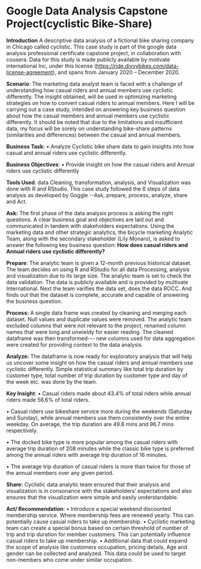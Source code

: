 # Google Data Analysis Capstone Project(cyclistic Bike-Share)


 **Introduction**
A descriptive data analysis of a fictional bike sharing company in Chicago called cyclistic. This case study is part of the google data analysis professional certificate capstone project, in collaboration with cousera.  Data for this study is made publicly available by motivate international Inc, under this license (https://ride.divvybikes.com/data-license-agreement), and spans from January 2020 – December 2020. 


**Scenario**:
The marketing data analyst team is faced with a challenge of understanding how casual riders and annual members use cyclistic differently. The insight obtained, will be used in optimizing marketing strategies on how to convert casual riders to annual members. Here I will be carrying out a case study, intended on answering key business question about how the casual members and annual members use cyclistic differently. It should be noted that due to the limitations and insufficient data, my focus will be sorely on understanding bike-share patterns (similarities and differences) between the casual and annual members. 

**Business Task:**
•	Analyze Cyclistic bike share data to gain insights into how casual and annual riders use cyclistic differently.

**Business Objectives**:
•	Provide insight on how the casual riders and Annual riders use cyclistic differently

 **Tools Used**: data Cleaning, transformation, analysis, and Visualization was done with R and RStudio. This case study  followed the 6 steps of data analysis as developed by Goggle --Ask, prepare, process, analyze, share and Act.

**Ask:**  The first phase of the data analysis process is asking the right questions. A clear business goal and objectives are laid out and communicated in tandem with stakeholders expectations. Using the marketing data and other strategic analytics, the bicycle marketing Analytic Team, along with the secondary stakeholder (Lily Monaro), is asked to answer the following key business question:
**How does casual riders and Annual riders use cyclistic differently?**

**Prepare**: The analytic team is given a 12-month previous historical dataset.  The team decides on using R and RStudio for all data Processing, analysis and visualization due to its large size.  The analytic team is set to check the data validation. The data is publicly available and is provided by multivate International. Next the team varifies the data set, does the data ROCC. And finds out that the dataset is complete, accurate and capable of answering the business question.

**Process:** A single data frame was created by cleaning and merging each dataset. Null values and duplicate values were removed. The analytic team excluded columns that were not relevant to the project, renamed column names that were long and unwieldy for easier reading. The cleaned dataframe was then transformed--- new columns used for data aggregation were created for providing context to the data analysis.

 **Analyze:** The dataframe is now ready for exploratory analysis that will help us uncover some insight on how the casual riders and annual members use cyclistic differently. Simple statistical summary like total trip duration by customer type, total number of trip duration by customer type and day of the week etc. was done by the team.

**Key Insight**:
•	Casual riders made about 43.4% of total riders while annual riders made 56.6% of total riders.

•	Casual riders use bikeshare service more during the weekends (Saturday and Sunday), while annual members use them consistently over the entire weekday. On average, the trip duration are 49.8 mins and 96.7 mins respectively.

•	The docked bike type is more popular among the casual riders with average trip duration of 208 minutes while the classic bike type is preferred among the annual riders with average trip duration of 16 minutes.


•	The average trip duration of casual riders is more than twice for  those of the annual members over any given period.

**Share:** Cyclistic data analytic team ensured that their analysis and visualization is in consonance with the stakeholders’ expectations and also ensures that the visualization were simple and easily understandable.

 **Act/ Recommendation**:
•	Introduce a special weekend discounted membership service. Where membership fees are renewed yearly. This can potentially cause casual riders to take up membership.
•	Cyclistic marketing team can create a special bonus based on certain threshold of number of trip and trip duration for member customers. This can potentially influence casual riders to take up membership.
•	Additional data that could expand the scope of analysis like customers occupation, pricing details, Age and gender can be collected and analyzed. This data could be used to target non-members who come under similar occupation.






